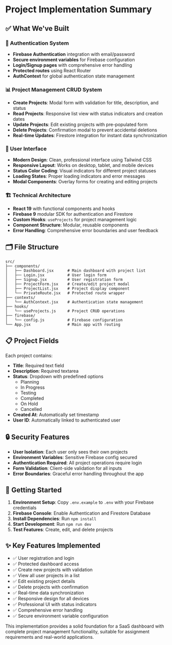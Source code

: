 # Project Implementation Summary

## ✅ What We've Built

### 🔐 Authentication System

- **Firebase Authentication** integration with email/password
- **Secure environment variables** for Firebase configuration
- **Login/Signup pages** with comprehensive error handling
- **Protected routes** using React Router
- **AuthContext** for global authentication state management

### 📊 Project Management CRUD System

- **Create Projects**: Modal form with validation for title, description, and status
- **Read Projects**: Responsive list view with status indicators and creation dates
- **Update Projects**: Edit existing projects with pre-populated form
- **Delete Projects**: Confirmation modal to prevent accidental deletions
- **Real-time Updates**: Firestore integration for instant data synchronization

### 🎨 User Interface

- **Modern Design**: Clean, professional interface using Tailwind CSS
- **Responsive Layout**: Works on desktop, tablet, and mobile devices
- **Status Color Coding**: Visual indicators for different project statuses
- **Loading States**: Proper loading indicators and error messages
- **Modal Components**: Overlay forms for creating and editing projects

### 🏗️ Technical Architecture

- **React 19** with functional components and hooks
- **Firebase 9** modular SDK for authentication and Firestore
- **Custom Hooks**: `useProjects` for project management logic
- **Component Structure**: Modular, reusable components
- **Error Handling**: Comprehensive error boundaries and user feedback

## 🗂️ File Structure

```
src/
├── components/
│   ├── Dashboard.jsx      # Main dashboard with project list
│   ├── Login.jsx          # User login form
│   ├── Signup.jsx         # User registration form
│   ├── ProjectForm.jsx    # Create/edit project modal
│   ├── ProjectList.jsx    # Project display component
│   └── PrivateRoute.jsx   # Protected route wrapper
├── contexts/
│   └── AuthContext.jsx    # Authentication state management
├── hooks/
│   └── useProjects.js     # Project CRUD operations
├── firebase/
│   └── config.js          # Firebase configuration
└── App.jsx                # Main app with routing
```

## 📋 Project Fields

Each project contains:

- **Title**: Required text field
- **Description**: Required textarea
- **Status**: Dropdown with predefined options
  - Planning
  - In Progress
  - Testing
  - Completed
  - On Hold
  - Cancelled
- **Created At**: Automatically set timestamp
- **User ID**: Automatically linked to authenticated user

## 🔒 Security Features

- **User Isolation**: Each user only sees their own projects
- **Environment Variables**: Sensitive Firebase config secured
- **Authentication Required**: All project operations require login
- **Form Validation**: Client-side validation for all inputs
- **Error Boundaries**: Graceful error handling throughout the app

## 🚀 Getting Started

1. **Environment Setup**: Copy `.env.example` to `.env` with your Firebase credentials
2. **Firebase Console**: Enable Authentication and Firestore Database
3. **Install Dependencies**: Run `npm install`
4. **Start Development**: Run `npm run dev`
5. **Test Features**: Create, edit, and delete projects

## ✨ Key Features Implemented

- ✅ User registration and login
- ✅ Protected dashboard access
- ✅ Create new projects with validation
- ✅ View all user projects in a list
- ✅ Edit existing project details
- ✅ Delete projects with confirmation
- ✅ Real-time data synchronization
- ✅ Responsive design for all devices
- ✅ Professional UI with status indicators
- ✅ Comprehensive error handling
- ✅ Secure environment variable configuration

This implementation provides a solid foundation for a SaaS dashboard with complete project management functionality, suitable for assignment requirements and real-world applications.
